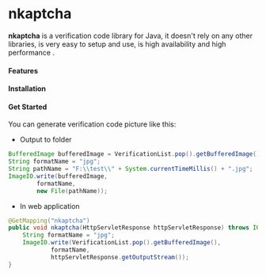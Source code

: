 # nkaptcha

**nkaptcha** is a verification code library for Java, it doesn't rely on any other libraries,  is very easy to setup and use, is high availability and high performance . 

#### Features

#### Installation



#### Get Started

You can generate verification code picture like this:

* Output to folder

```java
BufferedImage bufferedImage = VerificationList.pop().getBufferedImage();
String formatName = "jpg";
String pathName = "F:\\test\\" + System.currentTimeMillis() + ".jpg";
ImageIO.write(bufferedImage,
        formatName,
        new File(pathName));
```

* In web application

```java
@GetMapping("nkaptcha")
public void nkaptcha(HttpServletResponse httpServletResponse) throws IOException {
    String formatName = "jpg";
    ImageIO.write(VerificationList.pop().getBufferedImage(),
            formatName,
            httpServletResponse.getOutputStream());
}
```

